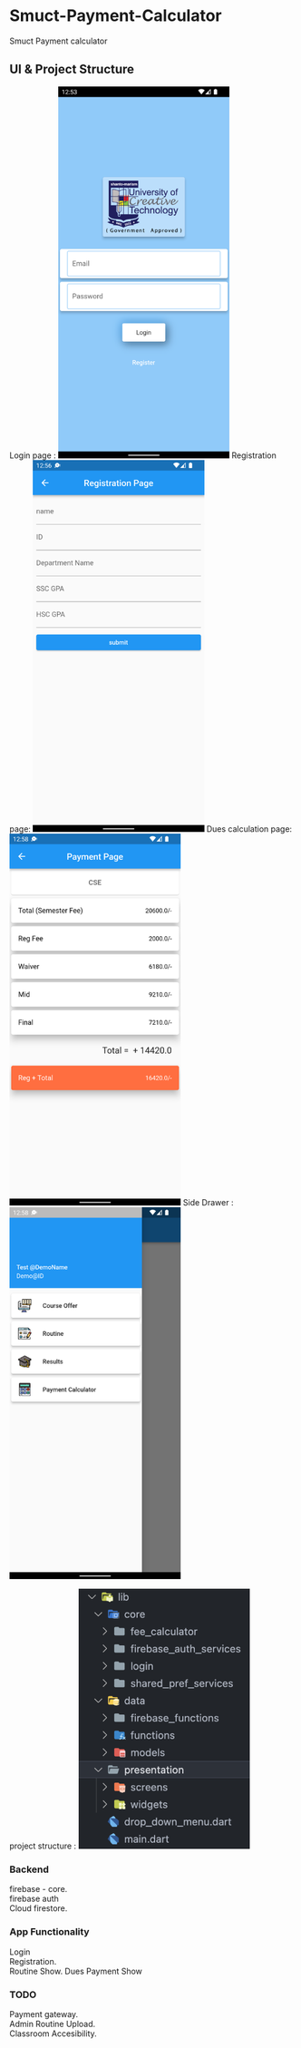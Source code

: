 # Smuct-Payment-Calculator
Smuct Payment calculator

## UI & Project Structure
Login page : 
<img src="https://github.com/momin-mostafa/Smuct-Payment-Calculator/blob/main/Screenshot_1671691998.png"  width="60%" height="10%">
Registration page:
<img src="https://github.com/momin-mostafa/Smuct-Payment-Calculator/blob/main/Screenshot_1671692173.png"  width="60%" height="10%">
Dues calculation page: 
<img src="https://github.com/momin-mostafa/Smuct-Payment-Calculator/blob/main/Screenshot_1671692290.png"  width="60%" height="10%">
Side Drawer : 
<img src="https://github.com/momin-mostafa/Smuct-Payment-Calculator/blob/main/Screenshot_1671692280.png"  width="60%" height="10%">

project structure : 
<img src="https://github.com/momin-mostafa/Smuct-Payment-Calculator/blob/main/Screenshot%202022-12-22%20at%2012.59.56%20PM.png"  width="60%" height="10%">

### Backend
  firebase - core.  
  firebase auth   
  Cloud firestore.  

### App Functionality 
  Login  
  Registration.  
  Routine Show. 
  Dues Payment Show  

### TODO
  Payment gateway.  
  Admin Routine Upload.  
  Classroom Accesibility.  
  
